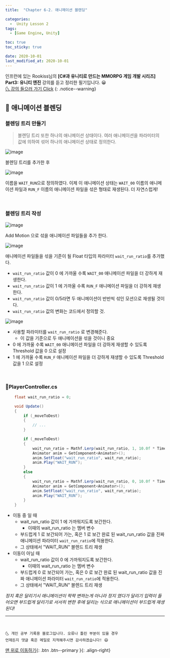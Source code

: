```yaml
---
title:  "Chapter 6-2. 애니메이션 블렌딩" 

categories:
  -  Unity Lesson 2
tags:
  - [Game Engine, Unity]

toc: true
toc_sticky: true

date: 2020-10-01
last_modified_at: 2020-10-01
---
```


인프런에 있는 Rookiss님의 **[C#과 유니티로 만드는 MMORPG 게임 개발 시리즈] Part3: 유니티 엔진** 강의를 듣고 정리한 필기입니다. 😀  
[🌜 강의 들으러 가기 Click](https://www.inflearn.com/course/MMORPG-유니티)
{: .notice--warning}


## 🚖 애니메이션 블렌딩

### 블렌딩 트리 만들기

> 블렌딩 트리 또한 하나의 애니메이션 상태이다. 여러 애니메이션을 파라미터의 값에 의하여 섞어 하나의 애니메이션 상태로 정의한다.

![image](https://user-images.githubusercontent.com/42318591/94800033-fde36400-041e-11eb-88b8-091b79eae5e5.png)

블렌딩 트리를 추가한 후

![image](https://user-images.githubusercontent.com/42318591/94800113-194e6f00-041f-11eb-8037-237a9c46df5d.png)

이름을 `WAIT_RUN`으로 정의하였다. 이제 이 애니메이션 상태는 `WAIT_00` 이름의 애니메이션 파일과 `RUN_F` 이름의 애니메이션 파일을 섞은 형태로 재생된다. 더 자연스럽게!

<br>

### 블렌딩 트리 작성

![image](https://user-images.githubusercontent.com/42318591/94800237-44d15980-041f-11eb-9ca5-0df2a79c9791.png)

Add Motion 으로 섞을 애니메이션 파일들을 추가 한다.

![image](https://user-images.githubusercontent.com/42318591/94800576-c2956500-041f-11eb-8cf5-50847b96a9ac.png)

애니메이션 파일들을 섞을 기준이 될 Float 타입의 파라미터 `wait_run_ratio`를 추가했다.

- `wait_run_ratio` 값이 0 에 가까울 수록 `WAIT_00` 애니메이션 파일을 더 강하게 재생한다.
- `wait_run_ratio` 값이 1 에 가까울 수록 `RUN_F` 애니메이션 파일을 더 강하게 재생한다.
- `wait_run_ratio` 값이 0/5라면 두 애니메이션이 반반씩 섞인 모션으로 재생될 것이다.
- `wait_run_ratio` 값의 변화는 코드에서 정의할 것.

![image](https://user-images.githubusercontent.com/42318591/94873803-27d27000-048b-11eb-8f5f-26cdefe41a74.png)

- 사용할 파라미터를 `wait_run_ratio` 로 변경해준다. 
  - 이 값을 기준으로 두 애니메이션을 섞을 것이니 중요
-  0 에 가까울 수록 `WAIT_00` 애니메이션 파일을 더 강하게 재생할 수 있도록 Threshold 값을 0 으로 설정
- 1 에 가까울 수록 `RUN_F` 애니메이션 파일을 더 강하게 재생할 수 있도록 Threshold 값을 1 으로 설정

<br>

### 📜PlayerController.cs

```c#
    float wait_run_ratio = 0;

    void Update()
    {
        if (_moveToDest)
        {
            // ...
        }

        if (_moveToDest)
        {
            wait_run_ratio = Mathf.Lerp(wait_run_ratio, 1, 10.0f * Time.deltaTime);
            Animator anim = GetComponent<Animator>();
            anim.SetFloat("wait_run_ratio", wait_run_ratio);
            anim.Play("WAIT_RUN");
        }
        else
        {
            wait_run_ratio = Mathf.Lerp(wait_run_ratio, 0, 10.0f * Time.deltaTime);
            Animator anim = GetComponent<Animator>();
            anim.SetFloat("wait_run_ratio", wait_run_ratio);
            anim.Play("WAIT_RUN");
        }  
    }
```

- 이동 중 일 때
  - wait_run_ratio 값이 1 에 가까워지도록 보간한다.
    - 이때의 wait_run_ratio 는 멤버 변수
  - 부드럽게 1 로 보간되어 가는, 혹은 1 로 보간 완료 된 wait_run_ratio 값을 진짜 애니메이션 파라미터 `wait_run_ratio`에 적용한다.
  - 그 상태에서 "WAIT_RUN" 블렌드 트리 재생
- 이동이 아닐 때
  - wait_run_ratio 값이 0 에 가까워지도록 보간한다.
    - 이때의 wait_run_ratio 는 멤버 변수
  - 부드럽게 0 로 보간되어 가는, 혹은 0 로 보간 완료 된 wait_run_ratio 값을 진짜 애니메이션 파라미터 `wait_run_ratio`에 적용한다.
  - 그 상태에서 "WAIT_RUN" 블렌드 트리 재생

*정지 혹은 달리기시 애니메이션이 팍팍 변하는게 아니라 정지 였다가 달리기 입력이 들어오면 부드럽게 달리기로 서서히 변한 후에 달리는 식으로 애니메이션이 부드럽게 재생된다!*

***
<br>

    🌜 개인 공부 기록용 블로그입니다. 오류나 틀린 부분이 있을 경우 
    언제든지 댓글 혹은 메일로 지적해주시면 감사하겠습니다! 😄

[맨 위로 이동하기](#){: .btn .btn--primary }{: .align-right}
